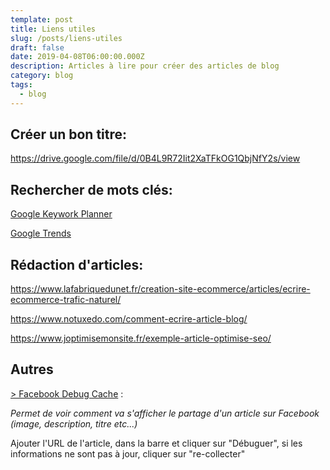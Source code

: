 ```yaml
---
template: post
title: Liens utiles
slug: /posts/liens-utiles
draft: false
date: 2019-04-08T06:00:00.000Z
description: Articles à lire pour créer des articles de blog
category: blog
tags:
  - blog
---
```

## Créer un bon titre:

<https://drive.google.com/file/d/0B4L9R72Iit2XaTFkOG1QbjNfY2s/view>

## Rechercher de mots clés:

[Google Keywork Planner](https://ads.google.com/intl/fr_fr/home/tools/keyword-planner/)

[Google Trends](<https://trends.google.fr >)

## Rédaction d'articles:

<https://www.lafabriquedunet.fr/creation-site-ecommerce/articles/ecrire-ecommerce-trafic-naturel/>

<https://www.notuxedo.com/comment-ecrire-article-blog/>

<https://www.joptimisemonsite.fr/exemple-article-optimise-seo/>

## Autres

[\> Facebook Debug Cache](https://developers.facebook.com/tools/debug/?locale=fr_FR) :

_Permet de voir comment va s'afficher le partage d'un article sur Facebook (image, description, titre etc...)_ 

Ajouter l'URL de l'article, dans la barre et cliquer sur "Débuguer", si les informations ne sont pas à jour, cliquer sur "re-collecter"
